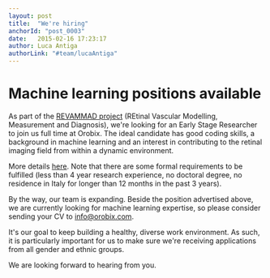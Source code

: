```yaml
---
layout: post
title:  "We're hiring"
anchorId: "post_0003"
date:   2015-02-16 17:23:17
author: Luca Antiga
authorLink: "#team/lucaAntiga"
---
```


# Machine learning positions available 

As part of the [REVAMMAD project](http://revammad.blogs.lincoln.ac.uk) (REtinal Vascular Modelling, Measurement and Diagnosis), we're looking for an Early Stage Researcher to join us full time at Orobix. The ideal candidate has good coding skills, a background in machine learning and an interest in contributing to the retinal imaging field from within a dynamic environment.

More details [here](http://ec.europa.eu/euraxess/index.cfm/jobs/jobDetails/33985591). Note that there are some formal requirements to be fulfilled (less than 4 year research experience, no doctoral degree, no residence in Italy for longer than 12 months in the past 3 years).

By the way, our team is expanding. Beside the position advertised above, we are currently looking for machine learning expertise, so please consider sending your CV to info@orobix.com.

It's our goal to keep building a healthy, diverse work environment. As such, it is particularly important for us to make sure we're receiving applications from all gender and ethnic groups. 

We are looking forward to hearing from you. 

